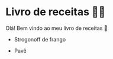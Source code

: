 # Livro de receitas :man_cook:

Olá! Bem vindo ao meu livro de receitas :wave:

-  Strogonoff de frango

-  Pavê

  ​

